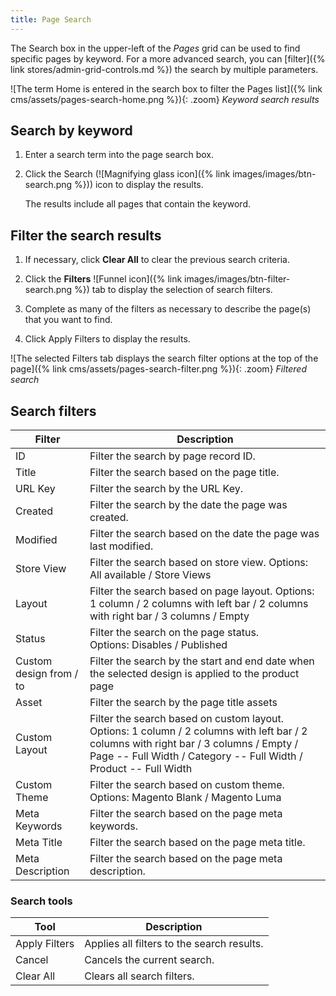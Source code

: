 ```yaml
---
title: Page Search
---
```


The Search box in the upper-left of the _Pages_ grid can be used to find specific pages by keyword. For a more advanced search, you can [filter]({% link stores/admin-grid-controls.md %}) the search by multiple parameters.

![The term Home is entered in the search box to filter the Pages list]({% link cms/assets/pages-search-home.png %}){: .zoom}
_Keyword search results_

## Search by keyword

1. Enter a search term into the page search box.

1. Click the Search (![Magnifying glass icon]({% link images/images/btn-search.png %})) icon to display the results.

   The results include all pages that contain the keyword.

## Filter the search results

1. If necessary, click **Clear All** to clear the previous search criteria.

1. Click the **Filters** ![Funnel icon]({% link images/images/btn-filter-search.png %}) tab to display the selection of search filters.

1. Complete as many of the filters as necessary to describe the page(s) that you want to find.

1. Click <span class="btn">Apply Filters</span> to display the results.

![The selected Filters tab displays the search filter options at the top of the page]({% link cms/assets/pages-search-filter.png %}){: .zoom}
_Filtered search_

## Search filters

|Filter|Description|
|--- |--- |
|ID|Filter the search by page record ID.|
|Title|Filter the search based on the page title.|
|URL Key|Filter the search by the URL Key.|
|Created|Filter the search by the date the page was created.|
|Modified|Filter the search based on the date the page was last modified.|
|Store View|Filter the search based on store view. Options: All available / Store Views|
|Layout|Filter the search based on page layout. Options: 1 column / 2 columns with left bar / 2 columns with right bar / 3 columns / Empty|
|Status|Filter the search on the page status. Options: Disables / Published|
|Custom design from / to|Filter the search by the start and end date when the selected design is applied to the product page|
|Asset|Filter the search by the page title assets|
|Custom Layout|Filter the search based on custom layout. Options: 1 column / 2 columns with left bar / 2 columns with right bar / 3 columns / Empty / Page -- Full Width / Category -- Full Width / Product -- Full Width|
|Custom Theme|Filter the search based on custom theme. Options: Magento Blank / Magento Luma|
|Meta Keywords|Filter the search based on the page meta keywords.|
|Meta Title|Filter the search based on the page meta title.|
|Meta Description|Filter the search based on the page meta description.|

### Search tools

|Tool|Description|
|--- |--- |
|Apply Filters|Applies all filters to the search results.|
|Cancel|Cancels the current search.|
|Clear All|Clears all search filters.|
